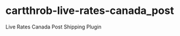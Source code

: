 cartthrob-live-rates-canada_post
================================

Live Rates Canada Post Shipping Plugin